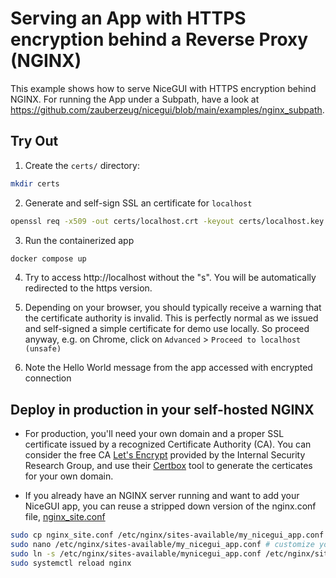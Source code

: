 # Serving an App with HTTPS encryption behind a Reverse Proxy (NGINX)

This example shows how to serve NiceGUI with HTTPS encryption behind NGINX.
For running the App under a Subpath, have a look at https://github.com/zauberzeug/nicegui/blob/main/examples/nginx_subpath.

## Try Out

1. Create the `certs/` directory:

```bash
mkdir certs
```

2. Generate and self-sign SSL an certificate for `localhost`

```bash
openssl req -x509 -out certs/localhost.crt -keyout certs/localhost.key -newkey rsa:2048 -nodes -sha256 -subj '/CN=localhost' -extensions EXT -config <( printf "[dn]\nCN=localhost\n[req]\ndistinguished_name = dn\n[EXT]\nsubjectAltName=DNS:localhost\nkeyUsage=digitalSignature\nextendedKeyUsage=serverAuth")
```

3. Run the containerized app

```bash
docker compose up
```

4. Try to access http://localhost without the "s".
   You will be automatically redirected to the https version.

5. Depending on your browser, you should typically receive a warning that the certificate authority is invalid.
   This is perfectly normal as we issued and self-signed a simple certificate for demo use locally.
   So proceed anyway, e.g. on Chrome, click on `Advanced` > `Proceed to localhost (unsafe)`

6. Note the Hello World message from the app accessed with encrypted connection

## Deploy in production in your self-hosted NGINX

- For production, you'll need your own domain and a proper SSL certificate issued by a recognized Certificate Authority (CA).
  You can consider the free CA [Let's Encrypt](https://letsencrypt.org/) provided by the Internal Security Research Group, and use their [Certbox](https://certbot.eff.org/instructions) tool to generate the certicates for your own domain.

- If you already have an NGINX server running and want to add your NiceGUI app, you can reuse a stripped down version of the nginx.conf file, [nginx_site.conf](https://github.com/zauberzeug/nicegui/blob/main/example/nginx_https/nginx_site.conf)

```bash
sudo cp nginx_site.conf /etc/nginx/sites-available/my_nicegui_app.conf
sudo nano /etc/nginx/sites-available/my_nicegui_app.conf # customize your domain, certificates, port number, etc.
sudo ln -s /etc/nginx/sites-available/mynicegui_app.conf /etc/nginx/sites-enabled
sudo systemctl reload nginx
```
